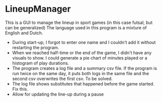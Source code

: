 # LineupManager
This is a GUI to manage the lineup in sport games (in this case futsal, but can be generalized)
The language used in this program is a mixture of English and Dutch.

- During start-up, I forgot to enter one name and I couldn't add it without restarting the program.
- When we reached half-time or the end of the game, I didn't have any visuals to show. I could generate a pie chart of minutes played or a histogram of play durations.
- The program creates a log file and a summary csv file. If the program is run twice on the same day, it puts both logs in the same file and the second csv overwrites the first csv. To be solved.
- The log file shows substitutes that happened before the game started. Fix this.
- Allow for updating the line-up during a pause